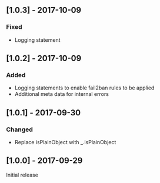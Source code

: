 ## [1.0.3] - 2017-10-09
### Fixed
- Logging statement

## [1.0.2] - 2017-10-09
### Added
- Logging statements to enable fail2ban rules to be applied
- Additional meta data for internal errors

## [1.0.1] - 2017-09-30
### Changed
- Replace isPlainObject with _.isPlainObject

## [1.0.0] - 2017-09-29
Initial release